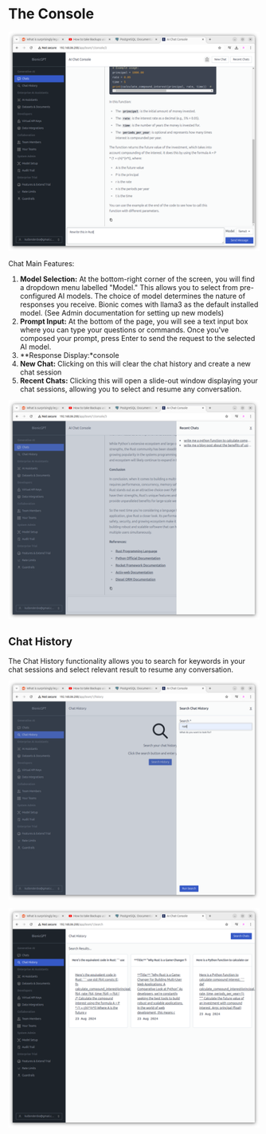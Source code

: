 # The Console

![Alt text](console.png "Main Console window")

Chat Main Features:
1. **Model Selection:**
At the bottom-right corner of the screen, you will find a dropdown menu labelled "Model." This allows you to select from pre-configured AI models. The choice of model determines the nature of responses you receive. Bionic comes with llama3 as the default installed model. (See Admin documentation for setting up new models)
2. **Prompt Input:**
At the bottom of the page, you will see a text input box where you can type your questions or commands. Once you've composed your prompt, press Enter to send the request to the selected AI model.
3. **Response Display:*console
4. **New Chat:**
Clicking on this will clear the chat history and create a new chat session
5. **Recent Chats:**
Clicking this will open a slide-out window displaying your chat sessions, allowing you to select and resume any conversation.


![Alt text](recent-chats.png "Recent Chats Window")


## Chat History

The Chat History functionality allows you to search for keywords in your chat sessions and select relevant result to resume any conversation.

![Alt text](search-history-window.png "Search history window")



![Alt text](search-history-results.png "Search History Results")